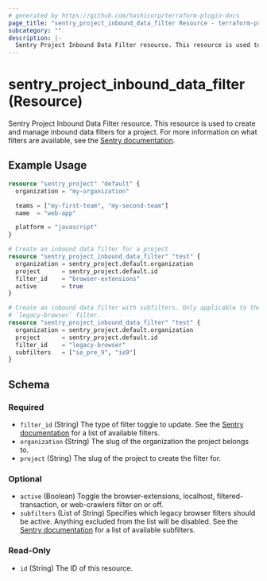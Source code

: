 ```yaml
---
# generated by https://github.com/hashicorp/terraform-plugin-docs
page_title: "sentry_project_inbound_data_filter Resource - terraform-provider-sentry"
subcategory: ""
description: |-
  Sentry Project Inbound Data Filter resource. This resource is used to create and manage inbound data filters for a project. For more information on what filters are available, see the Sentry documentation https://docs.sentry.io/api/projects/update-an-inbound-data-filter/.
---
```


# sentry_project_inbound_data_filter (Resource)

Sentry Project Inbound Data Filter resource. This resource is used to create and manage inbound data filters for a project. For more information on what filters are available, see the [Sentry documentation](https://docs.sentry.io/api/projects/update-an-inbound-data-filter/).

## Example Usage

```terraform
resource "sentry_project" "default" {
  organization = "my-organization"

  teams = ["my-first-team", "my-second-team"]
  name  = "web-app"

  platform = "javascript"
}

# Create an inbound data filter for a project
resource "sentry_project_inbound_data_filter" "test" {
  organization = sentry_project.default.organization
  project      = sentry_project.default.id
  filter_id    = "browser-extensions"
  active       = true
}

# Create an inbound data filter with subfilters. Only applicable to the
# `legacy-browser` filter.
resource "sentry_project_inbound_data_filter" "test" {
  organization = sentry_project.default.organization
  project      = sentry_project.default.id
  filter_id    = "legacy-browser"
  subfilters   = ["ie_pre_9", "ie9"]
}
```

<!-- schema generated by tfplugindocs -->
## Schema

### Required

- `filter_id` (String) The type of filter toggle to update. See the [Sentry documentation](https://docs.sentry.io/api/projects/update-an-inbound-data-filter/) for a list of available filters.
- `organization` (String) The slug of the organization the project belongs to.
- `project` (String) The slug of the project to create the filter for.

### Optional

- `active` (Boolean) Toggle the browser-extensions, localhost, filtered-transaction, or web-crawlers filter on or off.
- `subfilters` (List of String) Specifies which legacy browser filters should be active. Anything excluded from the list will be disabled. See the [Sentry documentation](https://docs.sentry.io/api/projects/update-an-inbound-data-filter/) for a list of available subfilters.

### Read-Only

- `id` (String) The ID of this resource.


